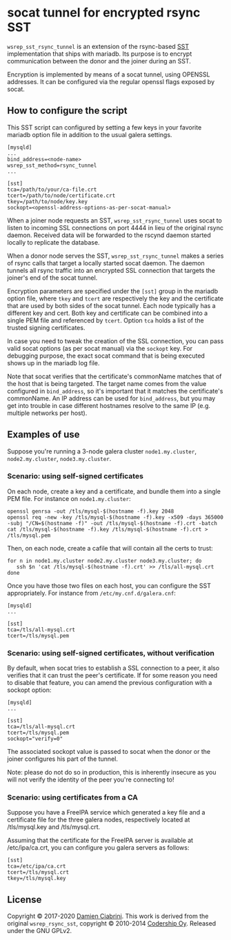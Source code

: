 socat tunnel for encrypted rsync SST
====================================

`wsrep_sst_rsync_tunnel` is an extension of the rsync-based [SST](http://galeracluster.com/documentation-webpages/glossary.html#term-state-snapshot-transfer)
implementation that ships with mariadb. Its purpose is to encrypt
communication between the donor and the joiner during an SST.

Encryption is implemented by means of a socat tunnel, using OPENSSL
addresses. It can be configured via the regular openssl flags exposed
by socat.


## How to configure the script

This SST script can configured by setting a few keys in your favorite
mariadb option file in addition to the usual galera settings.

    [mysqld]
    ...
    bind_address=<node-name>
    wsrep_sst_method=rsync_tunnel
    ...
    
    [sst]
    tca=/path/to/your/ca-file.crt
    tcert=/path/to/node/certificate.crt
    tkey=/path/to/node/key.key
    sockopt=<openssl-address-options-as-per-socat-manual>

When a joiner node requests an SST, `wsrep_sst_rsync_tunnel` uses
socat to listen to incoming SSL connections on port 4444 in lieu of
the original rsync daemon. Received data will be forwarded to the
rscynd daemon started locally to replicate the database.

When a donor node serves the SST, `wsrep_sst_rsync_tunnel` makes
a series of rsync calls that target a locally started socat daemon.
The daemon tunnels all rsync traffic into an encrypted SSL connection
that targets the joiner's end of the socat tunnel.

Encryption parameters are specified under the `[sst]` group in the
mariadb option file, where `tkey` and `tcert` are respectively the key
and the certificate that are used by both sides of the socat tunnel.
Each node typically has a different key and cert. Both key and
certificate can be combined into a single PEM file and referenced by
`tcert`. Option `tca` holds a list of the trusted signing
certificates.

In case you need to tweak the creation of the SSL connection, you can
pass valid socat options (as per socat manual) via the `sockopt` key.
For debugging purpose, the exact socat command that is being executed
shows up in the mariadb log file.

Note that socat verifies that the certificate's commonName matches
that of the host that is being targeted. The target name comes from
the value configured in `bind_address`, so it's important that it
matches the certificate's commonName. An IP address can be used for
`bind_address`, but you may get into trouble in case different
hostnames resolve to the same IP (e.g. multiple networks per host).


## Examples of use

Suppose you're running a 3-node galera cluster
`node1.my.cluster`, `node2.my.cluster`, `node3.my.cluster`.

### Scenario: using self-signed certificates

On each node, create a key and a certificate, and bundle them into a
single PEM file. For instance on `node1.my.cluster`:

    openssl genrsa -out /tls/mysql-$(hostname -f).key 2048
    openssl req -new -key /tls/mysql-$(hostname -f).key -x509 -days 365000 -subj "/CN=$(hostname -f)" -out /tls/mysql-$(hostname -f).crt -batch
    cat /tls/mysql-$(hostname -f).key /tls/mysql-$(hostname -f).crt > /tls/mysql.pem

Then, on each node, create a cafile that will contain all the certs to
trust:

    for n in node1.my.cluster node2.my.cluster node3.my.cluster; do
       ssh $n 'cat /tls/mysql-$(hostname -f).crt' >> /tls/all-mysql.crt
    done

Once you have those two files on each host, you can configure the SST
appropriately. For instance from `/etc/my.cnf.d/galera.cnf`:

    [mysqld]
    ...
    
    [sst]
    tca=/tls/all-mysql.crt
    tcert=/tls/mysql.pem

### Scenario: using self-signed certificates, without verification

By default, when socat tries to establish a SSL connection to a peer,
it also verifies that it can trust the peer's certificate. If for some
reason you need to disable that feature, you can amend the previous
configuration with a sockopt option:

    [mysqld]
    ...
    
    [sst]
    tca=/tls/all-mysql.crt
    tcert=/tls/mysql.pem
    sockopt="verify=0"

The associated sockopt value is passed to socat when
the donor or the joiner configures his part of the tunnel.

Note: please do not do so in production, this is inherently insecure
as you will not verify the identity of the peer you're connecting to!

### Scenario: using certificates from a CA

Suppose you have a FreeIPA service which generated a key file and a
certificate file for the three galera nodes, respectively located at
/tls/mysql.key and /tls/mysql.crt.

Assuming that the certificate for the FreeIPA server is available at
/etc/ipa/ca.crt, you can configure you galera servers as follows:

    [sst]
    tca=/etc/ipa/ca.crt
    tcert=/tls/mysql.crt
    tkey=/tls/mysql.key

## License

Copyright © 2017-2020 [Damien Ciabrini](https://github.com/dciabrin).
This work is derived from the original `wsrep_rsync_sst`, copyright
© 2010-2014 [Codership Oy](https://github.com/codership).
Released under the GNU GPLv2.
